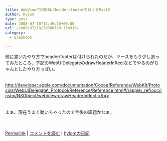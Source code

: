 ```yaml
---
title: WebViewで印刷時にheader/footerを付けるPart2
author: hylom
type: post
date: 2008-07-10T13:49:10+00:00
url: /2008/07/10/20080710-134910/
category:
  - Slashdot

---
```

前に書いたやり方でheader/footerは付けられたのだが、ソースをもう少し追ってみたところ、下記のWebUIDelegateのdrawHeaderInRectなどでやるのがちゃんとしたやり方っぽい。  
</br>   
http://developer.apple.com/documentation/Cocoa/Reference/WebKit/Protocols/WebUIDelegate\_Protocol/Reference/Reference.html#//apple\_ref/occ/instm/NSObject/webView:drawHeaderInRect:</br>  
</br>   
まぁ、現在うまく動いちゃったので今後の課題かなぁ。</br>  
</br> 

   [Permalink][1] |    [コメントを読む][2] |    [hylomの日記][3] 

</br>

 [1]: http://slashdot.jp/~hylom/journal/445621
 [2]: http://slashdot.jp/~hylom/journal/445621#acomments
 [3]: http://slashdot.jp/~hylom/journal/
